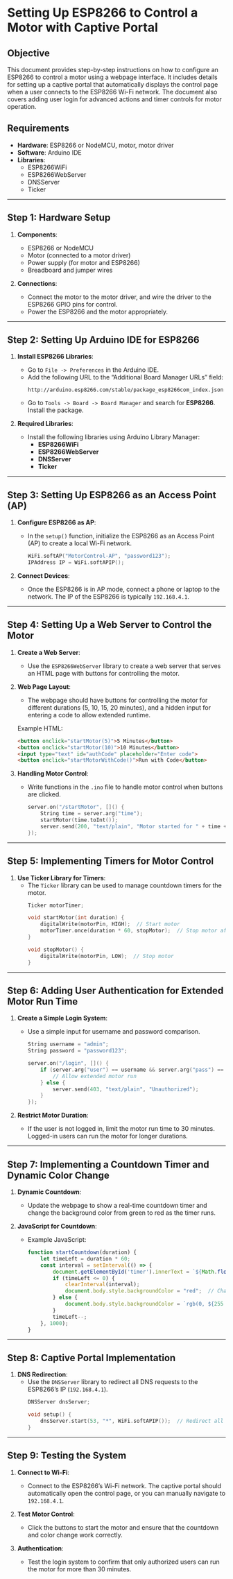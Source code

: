 
# Setting Up ESP8266 to Control a Motor with Captive Portal

## Objective
This document provides step-by-step instructions on how to configure an ESP8266 to control a motor using a webpage interface. It includes details for setting up a captive portal that automatically displays the control page when a user connects to the ESP8266 Wi-Fi network. The document also covers adding user login for advanced actions and timer controls for motor operation.

## Requirements
- **Hardware**: ESP8266 or NodeMCU, motor, motor driver
- **Software**: Arduino IDE
- **Libraries**:
  - ESP8266WiFi
  - ESP8266WebServer
  - DNSServer
  - Ticker

---

## Step 1: Hardware Setup
1. **Components**:
   - ESP8266 or NodeMCU
   - Motor (connected to a motor driver)
   - Power supply (for motor and ESP8266)
   - Breadboard and jumper wires

2. **Connections**:
   - Connect the motor to the motor driver, and wire the driver to the ESP8266 GPIO pins for control.
   - Power the ESP8266 and the motor appropriately.

---

## Step 2: Setting Up Arduino IDE for ESP8266
1. **Install ESP8266 Libraries**:
   - Go to `File -> Preferences` in the Arduino IDE.
   - Add the following URL to the “Additional Board Manager URLs” field:
     ```
     http://arduino.esp8266.com/stable/package_esp8266com_index.json
     ```
   - Go to `Tools -> Board -> Board Manager` and search for **ESP8266**. Install the package.

2. **Required Libraries**:
   - Install the following libraries using Arduino Library Manager:
     - **ESP8266WiFi**
     - **ESP8266WebServer**
     - **DNSServer**
     - **Ticker**

---

## Step 3: Setting Up ESP8266 as an Access Point (AP)
1. **Configure ESP8266 as AP**:
   - In the `setup()` function, initialize the ESP8266 as an Access Point (AP) to create a local Wi-Fi network.
     ```cpp
     WiFi.softAP("MotorControl-AP", "password123");
     IPAddress IP = WiFi.softAPIP();
     ```

2. **Connect Devices**:
   - Once the ESP8266 is in AP mode, connect a phone or laptop to the network. The IP of the ESP8266 is typically `192.168.4.1`.

---

## Step 4: Setting Up a Web Server to Control the Motor
1. **Create a Web Server**:
   - Use the `ESP8266WebServer` library to create a web server that serves an HTML page with buttons for controlling the motor.

2. **Web Page Layout**:
   - The webpage should have buttons for controlling the motor for different durations (5, 10, 15, 20 minutes), and a hidden input for entering a code to allow extended runtime.
   
   Example HTML:
   ```html
   <button onclick="startMotor(5)">5 Minutes</button>
   <button onclick="startMotor(10)">10 Minutes</button>
   <input type="text" id="authCode" placeholder="Enter code">
   <button onclick="startMotorWithCode()">Run with Code</button>
   ```

3. **Handling Motor Control**:
   - Write functions in the `.ino` file to handle motor control when buttons are clicked.
     ```cpp
     server.on("/startMotor", []() {
         String time = server.arg("time");
         startMotor(time.toInt());
         server.send(200, "text/plain", "Motor started for " + time + " minutes");
     });
     ```

---

## Step 5: Implementing Timers for Motor Control
1. **Use Ticker Library for Timers**:
   - The `Ticker` library can be used to manage countdown timers for the motor.
     ```cpp
     Ticker motorTimer;

     void startMotor(int duration) {
         digitalWrite(motorPin, HIGH);  // Start motor
         motorTimer.once(duration * 60, stopMotor);  // Stop motor after duration
     }

     void stopMotor() {
         digitalWrite(motorPin, LOW);  // Stop motor
     }
     ```

---

## Step 6: Adding User Authentication for Extended Motor Run Time
1. **Create a Simple Login System**:
   - Use a simple input for username and password comparison.
     ```cpp
     String username = "admin";
     String password = "password123";

     server.on("/login", []() {
         if (server.arg("user") == username && server.arg("pass") == password) {
             // Allow extended motor run
         } else {
             server.send(403, "text/plain", "Unauthorized");
         }
     });
     ```

2. **Restrict Motor Duration**:
   - If the user is not logged in, limit the motor run time to 30 minutes. Logged-in users can run the motor for longer durations.

---

## Step 7: Implementing a Countdown Timer and Dynamic Color Change
1. **Dynamic Countdown**:
   - Update the webpage to show a real-time countdown timer and change the background color from green to red as the timer runs.

2. **JavaScript for Countdown**:
   - Example JavaScript:
     ```javascript
     function startCountdown(duration) {
         let timeLeft = duration * 60;
         const interval = setInterval(() => {
             document.getElementById('timer').innerText = `${Math.floor(timeLeft / 60)}:${timeLeft % 60}`;
             if (timeLeft <= 0) {
                 clearInterval(interval);
                 document.body.style.backgroundColor = "red";  // Change to red when complete
             } else {
                 document.body.style.backgroundColor = `rgb(0, ${255 * (timeLeft / (duration * 60))}, 0)`;  // Dynamic color
             }
             timeLeft--;
         }, 1000);
     }
     ```

---

## Step 8: Captive Portal Implementation
1. **DNS Redirection**:
   - Use the `DNSServer` library to redirect all DNS requests to the ESP8266’s IP (`192.168.4.1`).
     ```cpp
     DNSServer dnsServer;

     void setup() {
         dnsServer.start(53, "*", WiFi.softAPIP());  // Redirect all DNS requests to the ESP8266
     }
     ```

---

## Step 9: Testing the System
1. **Connect to Wi-Fi**:
   - Connect to the ESP8266’s Wi-Fi network. The captive portal should automatically open the control page, or you can manually navigate to `192.168.4.1`.

2. **Test Motor Control**:
   - Click the buttons to start the motor and ensure that the countdown and color change work correctly.

3. **Authentication**:
   - Test the login system to confirm that only authorized users can run the motor for more than 30 minutes.



